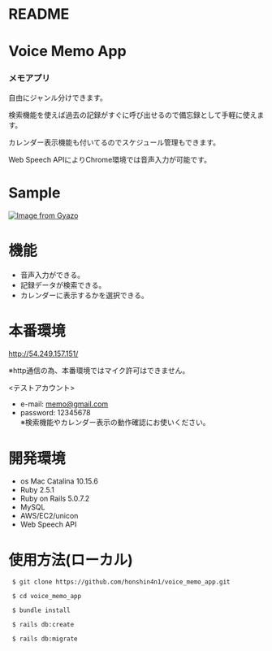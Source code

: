 # README


# Voice Memo App
### メモアプリ

自由にジャンル分けできます。

検索機能を使えば過去の記録がすぐに呼び出せるので備忘録として手軽に使えます。

カレンダー表示機能も付いてるのでスケジュール管理もできます。

Web Speech APIによりChrome環境では音声入力が可能です。

# Sample

[![Image from Gyazo](https://i.gyazo.com/c729c8758fc627a8fab0c2c4e443b884.gif)](https://gyazo.com/c729c8758fc627a8fab0c2c4e443b884)  

# 機能

- 音声入力ができる。  
- 記録データが検索できる。  
- カレンダーに表示するかを選択できる。


# 本番環境

http://54.249.157.151/

※http通信の為、本番環境ではマイク許可はできません。

<テストアカウント>   
 - e-mail: memo@gmail.com  
 - password: 12345678   
 ※検索機能やカレンダー表示の動作確認にお使いください。　　
  
# 開発環境

- os Mac Catalina 10.15.6  
- Ruby 2.5.1  
- Ruby on Rails 5.0.7.2  
- MySQL  
- AWS/EC2/unicon  
- Web Speech API


# 使用方法(ローカル)

```
 $ git clone https://github.com/honshin4n1/voice_memo_app.git
                                              
 $ cd voice_memo_app

 $ bundle install

 $ rails db:create

 $ rails db:migrate
 ```
                                               






